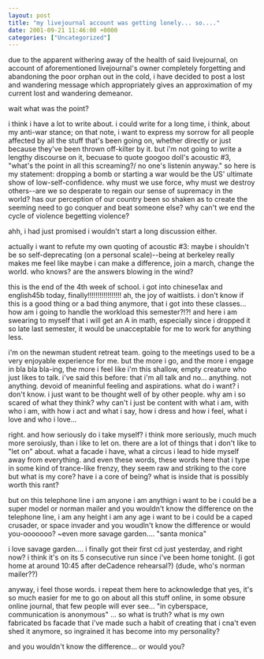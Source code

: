 ```yaml
---
layout: post
title: "my livejournal account was getting lonely... so...."
date: 2001-09-21 11:46:00 +0000
categories: ["Uncategorized"]
---
```


due to the apparent withering away of the health of said livejournal, on account of aforementioned livejournal's owner completely forgetting and abandoning the poor orphan out in the cold, i have decided to post a lost and wandering message which appropriately gives an approximation of my current lost and wandering demeanor.

wait what was the point? 

i think i have a lot to write about. i could write for a long time, i think, about my anti-war stance; on that note, i want to express my sorrow for all people affected by all the stuff that's been going on, whether directly or just because they've been thrown off-kilter by it. but i'm not going to write a lengthy discourse on it, becuase to quote googoo doll's acoustic #3, "what's the point in all this screaming?/ no one's listenin anyway." so here is my statement: dropping a bomb or starting a war would be the US' ultimate show of low-self-confidence. why must we use force, why must we destroy others--are we so desperate to regain our sense of supremacy in the world? has our perception of our country been so shaken as to create the seeming need to go conquer and beat someone else? why can't we end the cycle of violence begetting violence? 

ahh, i had just promised i wouldn't start a long discussion either. 

actually i want to refute my own quoting of acoustic #3: maybe i shouldn't be so self-deprecating (on a personal scale)--being at berkeley really makes me feel like maybe i can make a difference, join a march, change the world. who knows? are the answers  blowing in the wind? 

this is the end of the 4th week of school. i got into chinese1ax and english45b today, finally!!!!!!!!!!!!!!!!! ah, the joy of waitlists. i don't know if this is a good thing or a bad thing anymore, that i got into these classes... how am i going to handle the workload this semester?!?! and here i am swearing to myself that i will get an A in math, especially since i dropped it so late last semester, it would be unacceptable for me to work for anything less. 

i'm on the newman student retreat team. going to the meetings used to be a very enjoyable experience for me. but the more i go, and the more i engage in bla bla bla-ing, the more i feel like i'm this shallow, empty creature who just likes to talk. i've said this before: that i'm all talk and no... anything. not anything. devoid of meaninful feeling and aspirations. what do i want? i don't know. i just want to be thought well of by other people. why am i so scared of what they think? why can't i just be content with what i am, with who i am, with how i act and what i say, how i dress and how i feel, what i love and who i love... 

right. and how seriously do i take myself? i think more seriously, much much more seroiusly, than i like to let on. there are a lot of things that i don't like to "let on" about. what a facade i have, what a circus i lead to hide myself away from everything. and even these words, these words here that i type in some kind of trance-like frenzy, they seem raw and striking to the core but what is my core? have i a core of being? what is inside that is possibly worth this rant? 

but on this telephone line i am anyone
i am anythign i want to be
i could be a super model or norman mailer
and you wouldn't know the difference
on the telephone line, i am any height
i am any age i want to be
i could be a caped crusader, or space invader
and you woudln't know the difference
or would you-ooooooo?
~even more savage garden.... "santa monica" 

i love savage garden.... i finally got their first cd just yesterday, and right now? i think it's on its 5 consecutive run since i've been home tonight. (i got home at around 10:45 after deCadence rehearsal?) (dude, who's norman mailer??)

anyway, i feel those words. i repeat them here to acknowledge that yes, it's so much easier for me to go on about all this stuff online, in some obsure online journal, that few people will ever see... "in cyberspace, communication is anonymous" ... so what is truth? what is my own fabricated bs facade that i've made such a habit of creating that i cna't even shed it anymore, so ingrained it has become into my personality?

and you wouldn't know the difference... or would you?